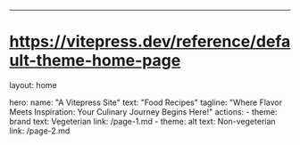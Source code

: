 ---
# https://vitepress.dev/reference/default-theme-home-page
layout: home

hero:
  name: "A Vitepress Site"
  text: "Food Recipes"
  tagline: "Where Flavor Meets Inspiration: Your Culinary Journey Begins Here!"
  actions:
    - theme: brand
      text: Vegeterian 
      link: /page-1.md
    - theme: alt
      text: Non-vegeterian
      link: /page-2.md
